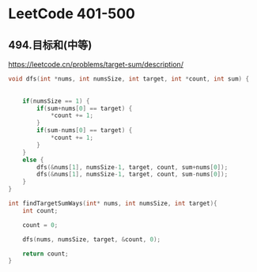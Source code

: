 # LeetCode 401-500



## 494.目标和(中等)

https://leetcode.cn/problems/target-sum/description/

```c
void dfs(int *nums, int numsSize, int target, int *count, int sum) {
    
    
    if(numsSize == 1) {
        if(sum+nums[0] == target) {
            *count += 1;
        }
        if(sum-nums[0] == target) {
            *count += 1;
        }
    }
    else {
        dfs(&nums[1], numsSize-1, target, count, sum+nums[0]);
        dfs(&nums[1], numsSize-1, target, count, sum-nums[0]);
    }
}

int findTargetSumWays(int* nums, int numsSize, int target){
    int count;

    count = 0;

    dfs(nums, numsSize, target, &count, 0);

    return count;
}
```


